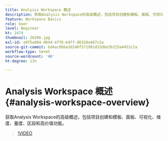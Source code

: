 ```yaml
---
title: Analysis Workspace 概述
description: 获取Analysis Workspace的高级概述，包括项目创建和模板、面板、可视化、维度、量度、区段和高价值功能。
feature: Workspace Basics
role: User
level: Beginner
kt: 2474
thumbnail: 26266.jpg
exl-id: a975a004-d044-47f6-b4ff-d6158a467c2a
source-git-commit: bd4ac9bba3d240f571991d32dbe3b225a4452c1a
workflow-type: tm+mt
source-wordcount: '46'
ht-degree: 13%

---
```


# Analysis Workspace 概述 {#analysis-workspace-overview}

获取Analysis Workspace的高级概述，包括项目创建和模板、面板、可视化、维度、量度、区段和高价值功能。

>[!VIDEO](https://video.tv.adobe.com/v/26266/?quality=12)
